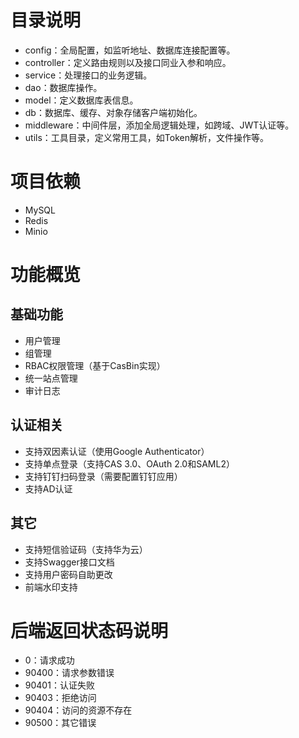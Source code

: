 # 目录说明
* config：全局配置，如监听地址、数据库连接配置等。
* controller：定义路由规则以及接口同业入参和响应。
* service：处理接口的业务逻辑。
* dao：数据库操作。
* model：定义数据库表信息。
* db：数据库、缓存、对象存储客户端初始化。
* middleware：中间件层，添加全局逻辑处理，如跨域、JWT认证等。
* utils：工具目录，定义常用工具，如Token解析，文件操作等。
# 项目依赖
* MySQL
* Redis
* Minio
# 功能概览
## 基础功能
* 用户管理
* 组管理
* RBAC权限管理（基于CasBin实现）
* 统一站点管理
* 审计日志
## 认证相关
* 支持双因素认证（使用Google Authenticator）
* 支持单点登录（支持CAS 3.0、OAuth 2.0和SAML2）
* 支持钉钉扫码登录（需要配置钉钉应用）
* 支持AD认证
## 其它
* 支持短信验证码（支持华为云）
* 支持Swagger接口文档
* 支持用户密码自助更改
* 前端水印支持
# 后端返回状态码说明
* 0：请求成功
* 90400：请求参数错误
* 90401：认证失败
* 90403：拒绝访问
* 90404：访问的资源不存在
* 90500：其它错误